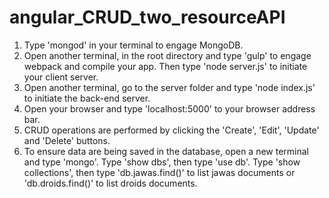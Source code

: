 # angular_CRUD_two_resourceAPI

1. Type 'mongod' in your terminal to engage MongoDB.
2. Open another terminal, in the root directory and type 'gulp' to engage webpack and compile your app.  Then type 'node server.js' to initiate your client server.
3. Open another terminal, go to the server folder and type 'node index.js' to initiate the back-end server.
4. Open your browser and type 'localhost:5000' to your browser address bar.
5. CRUD operations are performed by clicking the 'Create', 'Edit', 'Update' and 'Delete' buttons.
6. To ensure data are being saved in the database, open a new terminal and type 'mongo'.  Type 'show dbs', then type 'use db'. Type 'show collections', then type 'db.jawas.find()' to list jawas documents or 'db.droids.find()' to list droids documents.
